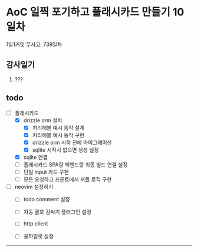 # AoC 일찍 포기하고 플래시카드 만들기 10일차

1일1커밋 무사고: 739일차

## 감사일기

1. ???

## todo

- [ ] 플래시카드
  - [x] drizzle orm 설치
    - [x] 처리해볼 예시 동작 설계
    - [x] 처리해볼 예시 동작 구현
    - [x] drizzle orm 시작 전에 마이그레이션
    - [x] sqlite 시작시 없으면 생성 설정
  - [x] sqlite 연결
  - [ ] 플래시카드 SPA랑 백엔드랑 최종 빌드 연결 설정
  - [ ] 단일 input 카드 구현
  - [ ] 모든 요청하고 프론트에서 셔플 로직 구현
- [ ] neovim 설정하기
  - [ ] todo comment 설정
  - [ ] 자동 괄호 감싸기 플러그인 설정
  - [ ] http client
  - [ ] 꽁파일럿 설정


---



